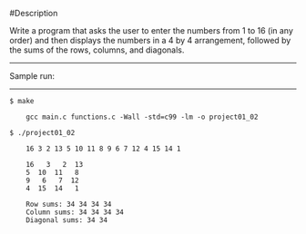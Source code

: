 #Description

Write a program that asks the user to enter the numbers from 1 to 16 (in any order) and then displays the numbers in a 4 by 4 arrangement, followed by the sums of the rows, columns, and diagonals.

************************************************************************************************************************************************************
Sample run:
************************************************************************************************************************************************************

    $ make
        
        gcc main.c functions.c -Wall -std=c99 -lm -o project01_02

    $ ./project01_02 

        16 3 2 13 5 10 11 8 9 6 7 12 4 15 14 1

        16   3   2  13 
        5  10  11   8 
        9   6   7  12 
        4  15  14   1 

        Row sums: 34 34 34 34 
        Column sums: 34 34 34 34 
        Diagonal sums: 34 34
